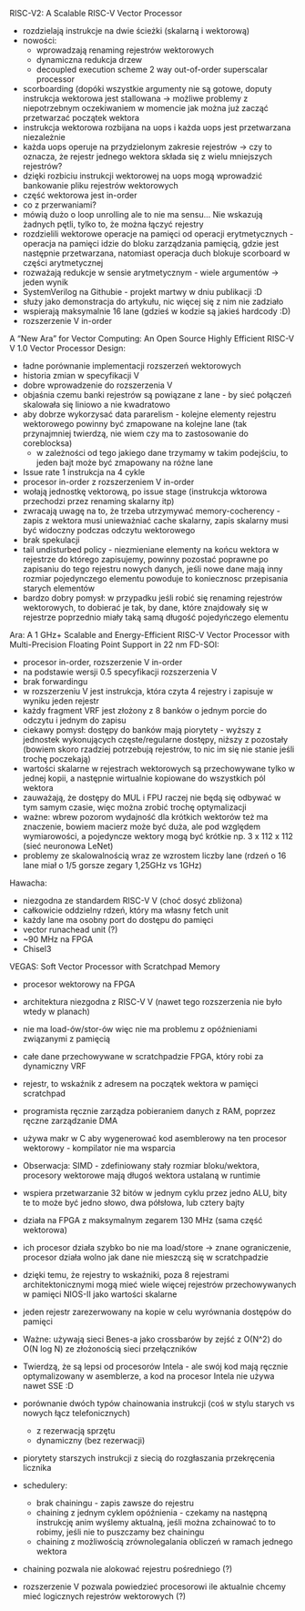RISC-V2: A Scalable RISC-V Vector Processor
- rozdzielają instrukcje na dwie ścieżki (skalarną i wektorową)
- nowości:
    - wprowadzają renaming rejestrów wektorowych
    - dynamiczna redukcja drzew
    - decoupled execution scheme
2 way out-of-order superscalar processor
- scorboarding (dopóki wszystkie argumenty nie są gotowe, doputy instrukcja wektorowa jest stallowana -> możliwe
  problemy z niepotrzebnym oczekiwaniem w momencie jak można już zacząć przetwarzać początek wektora
- instrukcja wektorowa rozbijana na uops i każda uops jest przetwarzana niezależnie
- każda uops operuje na przydzielonym zakresie rejestrów -> czy to oznacza, że rejestr jednego wektora składa się z
  wielu mniejszych rejestrów?
- dzięki rozbiciu instrukcji wektorowej na uops mogą wprowadzić bankowanie pliku rejestrów wektorowych
- część wektorowa jest in-order
- co z przerwaniami?
- mówią dużo o loop unrolling ale to nie ma sensu... Nie wskazują żadnych pętli, tylko to, że można łączyć rejestry
- rozdzielili wektorowe operacje na pamięci od operacji erytmetycznych - operacja na pamięci idzie do bloku zarządzania
  pamięcią, gdzie jest następnie przetwarzana, natomiast operacja duch blokuje scorboard w części arytmetycznej
- rozważają redukcje w sensie arytmetycznym - wiele argumentów -> jeden wynik
- SystemVerilog na Githubie - projekt martwy w dniu publikacji :D
- służy jako demonstracja do artykułu, nic więcej się z nim nie zadziało
- wspierają maksymalnie 16 lane (gdzieś w kodzie są jakieś hardcody :D)
- rozszerzenie V in-order


A “New Ara” for Vector Computing: An Open Source Highly Efficient RISC-V V 1.0 Vector Processor Design:
- ładne porównanie implementacji rozszerzeń wektorowych
- historia zmian w specyfikacji V
- dobre wprowadzenie do rozszerzenia V
- objaśnia czemu banki rejestrów są powiązane z lane - by sieć połączeń skalowała się liniowo a nie kwadratowo
- aby dobrze wykorzysać data pararelism - kolejne elementy rejestru wektorowego powinny być zmapowane na kolejne lane
  (tak przynajmniej twierdzą, nie wiem czy ma to zastosowanie do coreblocksa)
    - w zależności od tego jakiego dane trzymamy w takim podejściu, to jeden bajt może być zmapowany na różne lane
- Issue rate 1 instrukcja na 4 cykle
- procesor in-order z rozszerzeniem V in-order
- wołają jednostkę vektorową, po issue stage (instrukcja wktorowa przechodzi przez renaming skalarny itp)
- zwracają uwagę na to, że trzeba utrzymywać memory-cocherency - zapis z wektora musi unieważniać cache skalarny, zapis
  skalarny musi być widoczny podczas odczytu wektorowego
- brak spekulacji
- tail undisturbed policy - niezmieniane elementy na końcu wektora w rejestrze do którego zapisujemy, powinny pozostać
  poprawne po zapisaniu do tego rejestru nowych danych, jeśli nowe dane mają inny rozmiar pojedynczego elementu powoduje
  to koniecznosc przepisania starych elementów
- bardzo dobry pomysł: w przypadku jeśli robić się renaming rejestrów wektorowych, to dobierać je tak, by dane, które
  znajdowały się w rejestrze poprzednio miały taką samą długość pojedyńczego elementu


Ara: A 1 GHz+ Scalable and Energy-Efficient RISC-V Vector Processor with Multi-Precision Floating Point Support in 22 nm FD-SOI:
- procesor in-order, rozszerzenie V in-order
- na podstawie wersji 0.5 specyfikacji rozszerzenia V
- brak forwardingu
- w rozszerzeniu V jest instrukcja, która czyta 4 rejestry i zapisuje w wyniku jeden rejestr
- każdy fragment VRF jest złożony z 8 banków o jednym porcie do odczytu i jednym do zapisu
- ciekawy pomysł: dostępy do banków mają piorytety - wyższy z jednostek wykonujących częste/regularne dostępy, niższy z
  pozostały (bowiem skoro rzadziej potrzebują rejestrów, to nic im się nie stanie jeśli trochę poczekają)
- wartości skalarne w rejestrach wektorowych są przechowywane tylko w jednej kopii, a następnie wirtualnie kopiowane do
  wszystkich pól wektora
- zauważają, że dostępy do MUL i FPU raczej nie będą się odbywać w tym samym czasie, więc można zrobić trochę
  optymalizacji
- ważne: wbrew pozorom wydajność dla krótkich wektorów też ma znaczenie, bowiem macierz może być duża, ale pod względem
  wymiarowości, a pojedyncze wektory mogą być krótkie np. 3 x 112 x 112 (sieć neuronowa LeNet)
- problemy ze skalowalnością wraz ze wzrostem liczby lane (rdzeń o 16 lane miał o 1/5 gorsze zegary 1,25GHz vs 1GHz)


Hawacha:
- niezgodna ze standardem RISC-V V (choć dosyć zbliżona)
- całkowicie oddzielny rdzeń, który ma własny fetch unit
- każdy lane ma osobny port do dostępu do pamięci
- vector runachead unit (?)
- ~90 MHz na FPGA
- Chisel3


VEGAS: Soft Vector Processor with Scratchpad Memory
- procesor wektorowy na FPGA
- architektura niezgodna z RISC-V V (nawet tego rozszerzenia nie było wtedy w planach)
- nie ma load-ów/stor-ów więc nie ma problemu z opóźnieniami związanymi z pamięcią
- całe dane przechowywane w scratchpadzie FPGA, który robi za dynamiczny VRF
- rejestr, to wskaźnik z adresem na początek wektora w pamięci scratchpad
- programista ręcznie zarządza pobieraniem danych z RAM, poprzez ręczne zarządzanie DMA
- używa makr w C aby wygenerować kod asemblerowy na ten procesor wektorowy - kompilator nie ma wsparcia
- Obserwacja: SIMD - zdefiniowany stały rozmiar bloku/wektora, procesory wektorowe mają długoś wektora ustalaną w
  runtimie
- wspiera przetwarzanie 32 bitów w jednym cyklu przez jedno ALU, bity te to może być jedno słowo, dwa półsłowa, lub
  cztery bajty
- działa na FPGA z maksymalnym zegarem 130 MHz (sama część wektorowa)
- ich procesor działa szybko bo nie ma load/store -> znane ograniczenie, procesor działa wolno jak dane nie mieszczą się
  w scratchpadzie
- dzięki temu, że rejestry to wskaźniki, poza 8 rejestrami architektonicznymi mogą mieć wiele więcej rejestrów
  przechowywanych w pamięci NIOS-II jako wartości skalarne
- jeden rejestr zarezerwowany na kopie w celu wyrównania dostępów do pamięci
- Ważne: używają sieci Benes-a jako crossbarów by zejść z O(N^2) do O(N log N) ze złożonością sieci przełączników
- Twierdzą, że są lepsi od procesorów Intela - ale swój kod mają ręcznie optymalizowany w asemblerze, a kod na procesor
  Intela nie używa nawet SSE :D











- porównanie dwóch typów chainowania instrukcji (coś w stylu starych vs nowych łącz telefonicznych)
    - z rezerwacją sprzętu
    - dynamiczny (bez rezerwacji)
- piorytety starszych instrukcji z siecią do rozgłaszania przekręcenia licznika

- schedulery:
    - brak chainingu - zapis zawsze do rejestru
    - chaining z jednym cyklem opóźnienia - czekamy na następną instrukcję anim wyślemy aktualną, jeśli można zchainować
      to to robimy, jeśli nie to puszczamy bez chainingu
    - chaining z możliwością zrównolegalania obliczeń w ramach jednego wektora

- chaining pozwala nie alokować rejestru pośredniego (?)

- rozszerzenie V pozwala powiedzieć procesorowi ile aktualnie chcemy mieć logicznych rejestrów wektorowych (?)
